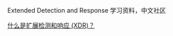 Extended Detection and Response 学习资料，中文社区

[什么是扩展检测和响应 (XDR)？ ](https://www.microsoft.com/zh-cn/security/business/security-101/what-is-xdr?rtc=1)
